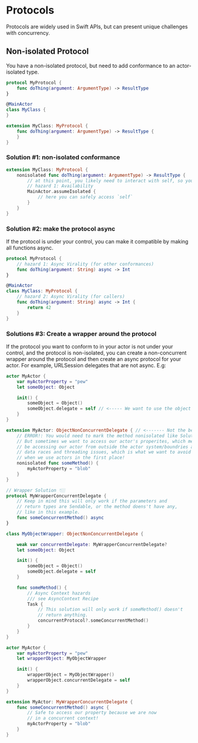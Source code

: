 # Protocols

Protocols are widely used in Swift APIs, but can present unique challenges with concurrency.

## Non-isolated Protocol

You have a non-isolated protocol, but need to add conformance to an actor-isolated type.

```swift
protocol MyProtocol {
    func doThing(argument: ArgumentType) -> ResultType
}

@MainActor
class MyClass {
}

extension MyClass: MyProtocol {
    func doThing(argument: ArgumentType) -> ResultType {
    }
}
```

### Solution #1: non-isolated conformance

```swift
extension MyClass: MyProtocol {
    nonisolated func doThing(argument: ArgumentType) -> ResultType {
        // at this point, you likely need to interact with self, so you must satisfy the compiler
        // hazard 1: Availability
        MainActor.assumeIsolated {
            // here you can safely access `self`
        }
    }
}
```

### Solution #2: make the protocol async

If the protocol is under your control, you can make it compatible by making all functions async.

```swift
protocol MyProtocol {
    // hazard 1: Async Virality (for other conformances)
    func doThing(argument: String) async -> Int
}

@MainActor
class MyClass: MyProtocol {
    // hazard 2: Async Virality (for callers)
    func doThing(argument: String) async -> Int {
        return 42
    }
}
```

### Solutions #3: Create a wrapper around the protocol
If the protocol you want to conform to in your actor is not under your control, and the protocol is non-isolated, you can create a non-concurrent wrapper around the protocol and then create an async protocol for your actor. For example, URLSession delegates that are not async.
E.g:

```swift
actor MyActor {
    var myActorProperty = "pew"
    let someObject: Object

    init() {
        someObject = Object()
        someObject.delegate = self // <----- We want to use the object delegate calls
    }
}

extension MyActor: ObjectNonConcurrentDelegate { // <------- Not the best way ❗
    // ERROR!: You would need to mark the method nonisolated like Solution #1.
    // But sometimes we want to access our actor's properites, which means we would
    // be accessing our actor from outside the actor system/boundries and this could lead to
    // data races and threading issues, which is what we want to avoid
    // when we use actors in the first place!
    nonisolated func someMethod() {
        myActorProperty = "blob"
    }
}

// Wrapper Solution 👇🏼
protocol MyWrapperConcurrentDelegate {
    // Keep in mind this will only work if the parameters and
    // return types are Sendable, or the method doens't have any,
    // like in this example.
    func someConcurrentMethod() async
}

class MyObjectWrapper: ObjectNonConcurrentDelegate {

    weak var concurrentDelegate: MyWrapperConcurrentDelegate?
    let someObject: Object

    init() {
        someObject = Object()
        someObject.delegate = self
    }

    func someMethod() {
        // Async Context hazards
        /// see AsyncContext Recipe
        Task {
            // This solution will only work if someMethod() doesn't
            // return anything.
            concurrentProtocol?.someConcurrentMethod()
        }
    }
}

actor MyActor {
    var myActorProperty = "pew"
    let wrapperObject: MyObjectWrapper

    init() {
        wrapperObject = MyObjectWrapper()
        wrapperObject.concurrentDelegate = self
    }
}

extension MyActor: MyWrapperConcurrentDelegate {
    func someConcurrentMethod() async {
        // Safe to access our property because we are now
        // in a concurrent context!
        myActorProperty = "blob"
    }
}
```
